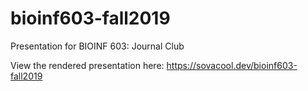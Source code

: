 # bioinf603-fall2019
Presentation for BIOINF 603: Journal Club

View the rendered presentation here: https://sovacool.dev/bioinf603-fall2019
